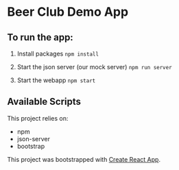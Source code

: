 # Beer Club Demo App

## To run the app: 

1. Install packages
`npm install`

2. Start the json server (our mock server)
`npm run server`

3. Start the webapp
`npm start`

## Available Scripts

This project relies on:
- npm
- json-server
- bootstrap

This project was bootstrapped with [Create React App](https://github.com/facebook/create-react-app).
